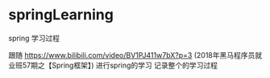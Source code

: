 # springLearning
spring 学习过程

跟随 https://www.bilibili.com/video/BV1PJ411w7bX?p=3 (2018年黑马程序员就业班57期之【Spring框架】) 进行spring的学习
记录整个的学习过程
